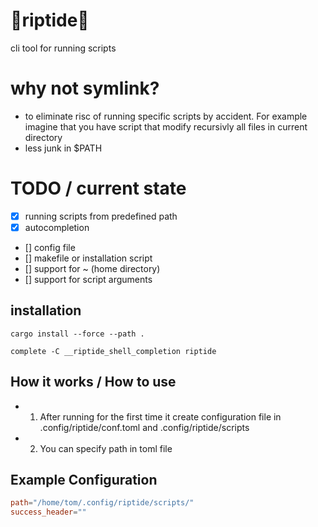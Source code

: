 # 🌊riptide🌊
cli tool for running scripts 

# why not symlink?
- to eliminate risc of running specific scripts by accident. For example imagine that you have script that modify recursivly all files in current directory
- less junk in $PATH 

# TODO / current state
- [x] running scripts from predefined path
- [x] autocompletion
- [] config file
- [] makefile or installation script
- [] support for ~ (home directory)
- [] support for script arguments

## installation
```
cargo install --force --path .
```
```
complete -C __riptide_shell_completion riptide
```
## How it works / How to use
- 1. After running for the first time it create configuration file in .config/riptide/conf.toml and .config/riptide/scripts
- 2. You can specify path in toml file

## Example Configuration
```toml
path="/home/tom/.config/riptide/scripts/"
success_header=""
```
